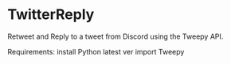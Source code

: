 # TwitterReply
Retweet and Reply to a tweet from Discord using the Tweepy API.

Requirements:
install Python latest ver
import Tweepy
